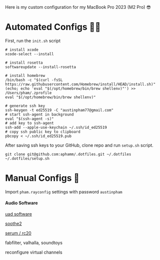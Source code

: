 Here is my custom configuration for my MacBook Pro 2023 (M2 Pro) 😎

# Automated Configs 👨‍💻

First, run the `init.sh` script

```shell
# install xcode
xcode-select --install

# install rosetta
softwareupdate --install-rosetta

# install homebrew
/bin/bash -c "$(curl -fsSL https://raw.githubusercontent.com/Homebrew/install/HEAD/install.sh)"
(echo; echo 'eval "$(/opt/homebrew/bin/brew shellenv)"') >> /Users/pham/.zprofile
eval "$(/opt/homebrew/bin/brew shellenv)"

# generate ssh key
ssh-keygen -t ed25519 -C "austinpham77@gmail.com"
# start ssh-agent in background
eval "$(ssh-agent -s)"
# add key to ssh-agent
ssh-add --apple-use-keychain ~/.ssh/id_ed25519
# copy ssh public key to clipboard
pbcopy < ~/.ssh/id_ed25519.pub
```

After saving ssh keys to your GitHub, clone repo and run `setup.sh` script.

```shell
git clone git@github.com:aphamm/.dotfiles.git ~/.dotfiles
~/.dotfiles/setup.sh
```

# Manual Configs 🤮

Import `pham.rayconfig` settings with password `austinpham`

#### Audio Software

[uad software](https://help.uaudio.com/hc/en-us/articles/360057137692-Apple-Silicon-M1-M2-Compatibility-Info?_gl=1*1qpuawn*_ga*MTYzMjUzNzU0Ny4xNjgwMDI1NTUz*_ga_CPJ5176QFT*MTY4MDAyNTU2NC4xLjEuMTY4MDAyNTkwNy4wLjAuMA..)

[soothe2](https://oeksound.com/downloads/)

[serum / rc20](https://splice.com/plugins/your-plugins)

fabfilter, valhalla, soundtoys

reconfigure virtual channels
